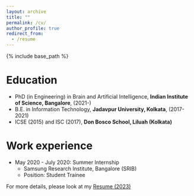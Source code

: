 ```yaml
---
layout: archive
title: ""
permalink: /cv/
author_profile: true
redirect_from:
  - /resume
---
```


{% include base_path %}

Education
======
* PhD (in Engineering) in Brain and Artificial Intelligence, **Indian Institute of Science, Bangalore**, (2021-)
* B.E. in Information Technology, **Jadavpur University, Kolkata**, (2017-2021)
* ICSE (2015) and ISC (2017), **Don Bosco School, Liluah (Kolkata)** 

Work experience
======
* May 2020 - July 2020: Summer Internship
  * Samsung Research Institute, Bangalore (SRIB)
  * Position: Student Trainee

For more details, please look at my [Resume (2023)](https://mainak-biswas1999.github.io/files/CV_Mainak_June23.pdf)
